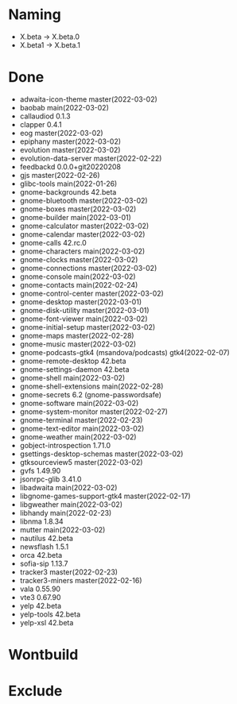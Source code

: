 # Naming
* X.beta -> X.beta.0
* X.beta1 -> X.beta.1

# Done
- adwaita-icon-theme master(2022-03-02)
- baobab main(2022-03-02)
- callaudiod 0.1.3
- clapper 0.4.1
- eog master(2022-03-02)
- epiphany master(2022-03-02)
- evolution master(2022-03-02)
- evolution-data-server master(2022-02-22)
- feedbackd 0.0.0+git20220208
- gjs master(2022-02-26)
- glibc-tools main(2022-01-26)
- gnome-backgrounds 42.beta
- gnome-bluetooth master(2022-03-02)
- gnome-boxes master(2022-03-02)
- gnome-builder main(2022-03-01)
- gnome-calculator master(2022-03-02)
- gnome-calendar master(2022-03-02)
- gnome-calls 42.rc.0
- gnome-characters main(2022-03-02)
- gnome-clocks master(2022-03-02)
- gnome-connections master(2022-03-02)
- gnome-console main(2022-03-02)
- gnome-contacts main(2022-02-24)
- gnome-control-center master(2022-03-02)
- gnome-desktop master(2022-03-01)
- gnome-disk-utility master(2022-03-01)
- gnome-font-viewer main(2022-03-02)
- gnome-initial-setup master(2022-03-02)
- gnome-maps master(2022-02-28)
- gnome-music master(2022-03-02)
- gnome-podcasts-gtk4 (msandova/podcasts) gtk4(2022-02-07)
- gnome-remote-desktop 42.beta
- gnome-settings-daemon 42.beta
- gnome-shell main(2022-03-02)
- gnome-shell-extensions main(2022-02-28)
- gnome-secrets 6.2 (gnome-passwordsafe)
- gnome-software main(2022-03-02)
- gnome-system-monitor master(2022-02-27)
- gnome-terminal master(2022-02-23)
- gnome-text-editor main(2022-03-02)
- gnome-weather main(2022-03-02)
- gobject-introspection 1.71.0
- gsettings-desktop-schemas master(2022-03-02)
- gtksourceview5 master(2022-03-02)
- gvfs 1.49.90
- jsonrpc-glib 3.41.0
- libadwaita main(2022-03-02)
- libgnome-games-support-gtk4 master(2022-02-17)
- libgweather main(2022-03-02)
- libhandy main(2022-02-23)
- libnma 1.8.34
- mutter main(2022-03-02)
- nautilus 42.beta
- newsflash 1.5.1
- orca 42.beta
- sofia-sip 1.13.7
- tracker3 master(2022-02-23)
- tracker3-miners master(2022-02-16)
- vala 0.55.90
- vte3 0.67.90
- yelp 42.beta
- yelp-tools 42.beta
- yelp-xsl 42.beta

# Wontbuild

# Exclude